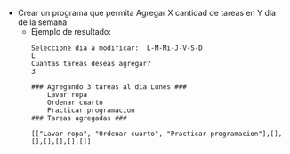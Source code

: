 - Crear un programa que permita Agregar X cantidad de tareas en Y dia de la semana
    - Ejemplo de resultado:
        ```
        Seleccione dia a modificar:  L-M-Mi-J-V-S-D
        L
        Cuantas tareas deseas agregar?
        3

        ### Agregando 3 tareas al dia Lunes ###
            Lavar ropa
            Ordenar cuarto
            Practicar programacion
        ### Tareas agregadas ###

        [["Lavar ropa", "Ordenar cuarto", "Practicar programacion"],[],[],[],[],[],[]]

        ``` 